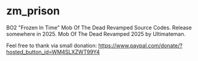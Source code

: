 # zm_prison
BO2 "Frozen In Time" Mob Of The Dead Revamped Source Codes. Release somewhere in 2025.
Mob Of The Dead Revamped 2025 by Ultimateman.

Feel free to thank via small donation: https://www.paypal.com/donate/?hosted_button_id=WM4SLXZWT99Y4
